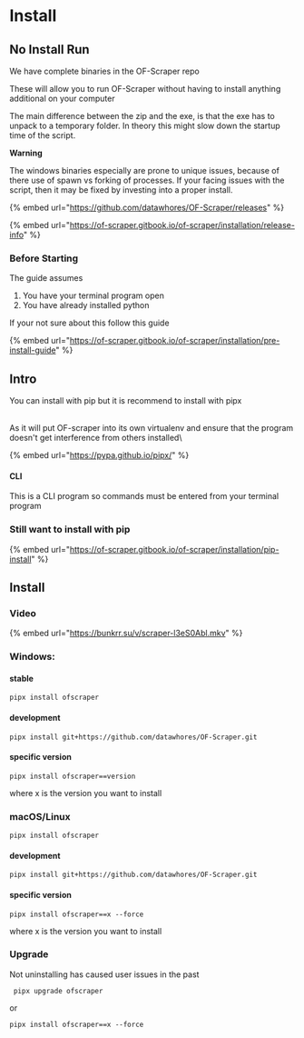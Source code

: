 # Install

## No Install Run

We have complete binaries in the OF-Scraper repo

These will allow you to run OF-Scraper without having to install anything additional on your computer



The main difference between the zip and the exe, is that the exe has to unpack to a temporary folder. In theory this might slow down the startup time of the script.&#x20;



**Warning**

The windows binaries especially are prone to unique issues, because of there use of spawn vs forking of processes. If your facing issues with the script, then it may be fixed by investing into a proper install.

{% embed url="https://github.com/datawhores/OF-Scraper/releases" %}

{% embed url="https://of-scraper.gitbook.io/of-scraper/installation/release-info" %}

### Before Starting

The guide assumes&#x20;

1. You have your terminal program open&#x20;
2. You have already installed python&#x20;

If your not sure about this follow this guide

{% embed url="https://of-scraper.gitbook.io/of-scraper/installation/pre-install-guide" %}

##

## Intro

You can install with pip but it is recommend to install with pipx

\
As it will put OF-scraper into its own virtualenv and ensure that the program doesn't get interference from others installed\


{% embed url="https://pypa.github.io/pipx/" %}

#### CLI

This is a CLI program so commands must be entered from your terminal program

### Still want to install with pip

{% embed url="https://of-scraper.gitbook.io/of-scraper/installation/pip-install" %}

## Install

### Video

{% embed url="https://bunkrr.su/v/scraper-l3eS0Abl.mkv" %}

### Windows:

#### stable

```
pipx install ofscraper
```

#### development

```
pipx install git+https://github.com/datawhores/OF-Scraper.git 
```

#### specific version

```
pipx install ofscraper==version
```

where x is the version you want to install

### macOS/Linux

```
pipx install ofscraper
```

#### development



```
pipx install git+https://github.com/datawhores/OF-Scraper.git 
```

#### specific version

```
pipx install ofscraper==x --force
```

where x is the version you want to install

### Upgrade

Not uninstalling has caused user issues in the past

```
 pipx upgrade ofscraper
```

or

```
pipx install ofscraper==x --force
```
